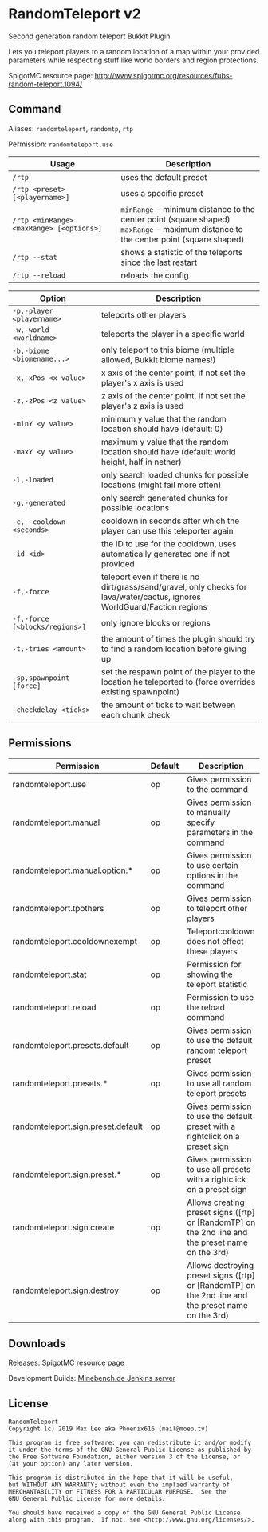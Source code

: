 RandomTeleport v2
==============

Second generation random teleport Bukkit Plugin.

Lets you teleport players to a random location of a map within your provided parameters while respecting stuff like world borders and region protections.

SpigotMC resource page: http://www.spigotmc.org/resources/fubs-random-teleport.1094/

## Command

Aliases: `randomteleport`, `randomtp`, `rtp`

Permission: `randomteleport.use`

| Usage                                    | Description                                                                                                                              |
|------------------------------------------|------------------------------------------------------------------------------------------------------------------------------------------|
| `/rtp`                                   | uses the default preset                                                                                                                  |
| `/rtp <preset> [<playername>]`           | uses a specific preset                                                                                                                   |
| `/rtp <minRange> <maxRange> [<options>]` | `minRange` - minimum distance to the center point (square shaped) <br> `maxRange` - maximum distance to the center point (square shaped) |
| `/rtp --stat`                            | shows a statistic of the teleports since the last restart                                                                                |
| `/rtp --reload`                          | reloads the config                                                                                                                       |

Option                          | Description
--------------------------------|-------------------------------------------
`-p,-player <playername>`       | teleports other players 
`-w,-world <worldname>`         | teleports the player in a specific world  
`-b,-biome <biomename...>`      | only teleport to this biome (multiple allowed, Bukkit biome names!)  
`-x,-xPos <x value>`            | x axis of the center point, if not set the player's x axis is used  
`-z,-zPos <z value>`            | z axis of the center point, if not set the player's z axis is used  
`-minY <y value>`               | minimum y value that the random location should have (default: 0)  
`-maxY <y value>`               | maximum y value that the random location should have (default: world height, half in nether)  
`-l,-loaded`                    | only search loaded chunks for possible locations (might fail more often)  
`-g,-generated`                 | only search generated chunks for possible locations  
`-c, -cooldown <seconds>`       | cooldown in seconds after which the player can use this teleporter again  
`-id <id>`                      | the ID to use for the cooldown, uses automatically generated one if not provided  
`-f,-force`                     | teleport even if there is no dirt/grass/sand/gravel, only checks for lava/water/cactus, ignores WorldGuard/Faction regions  
`-f,-force [<blocks/regions>]`  | only ignore blocks or regions  
`-t,-tries <amount>`            | the amount of times the plugin should try to find a random location before giving up  
`-sp,spawnpoint [force]`        | set the respawn point of the player to the location he teleported to (force overrides existing spawnpoint)  
`-checkdelay <ticks>`           | the amount of ticks to wait between each chunk check

## Permissions

Permission                          | Default | Description
------------------------------------|---------|---------------------------
randomteleport.use                  | op      | Gives permission to the command
randomteleport.manual               | op      | Gives permission to manually specify parameters in the command
randomteleport.manual.option.*      | op      | Gives permission to use certain options in the command
randomteleport.tpothers             | op      | Gives permission to teleport other players
randomteleport.cooldownexempt       | op      | Teleportcooldown does not effect these players
randomteleport.stat                 | op      | Permission for showing the teleport statistic
randomteleport.reload               | op      | Permission to use the reload command 
randomteleport.presets.default      | op      | Gives permission to use the default random teleport preset
randomteleport.presets.*            | op      | Gives permission to use all random teleport presets
randomteleport.sign.preset.default  | op      | Gives permission to use the default preset with a rightclick on a preset sign
randomteleport.sign.preset.*        | op      | Gives permission to use all presets with a rightclick on a preset sign
randomteleport.sign.create          | op      | Allows creating preset signs ([rtp] or [RandomTP] on the 2nd line and the preset name on the 3rd)
randomteleport.sign.destroy         | op      | Allows destroying preset signs ([rtp] or [RandomTP] on the 2nd line and the preset name on the 3rd)

## Downloads

Releases: [SpigotMC resource page](http://www.spigotmc.org/resources/fubs-random-teleport.1094/)

Development Builds: [Minebench.de Jenkins server](https://ci.minebench.de/job/Randomteleport/)

## License

```
RandomTeleport
Copyright (c) 2019 Max Lee aka Phoenix616 (mail@moep.tv)

This program is free software: you can redistribute it and/or modify
it under the terms of the GNU General Public License as published by
the Free Software Foundation, either version 3 of the License, or
(at your option) any later version.

This program is distributed in the hope that it will be useful,
but WITHOUT ANY WARRANTY; without even the implied warranty of
MERCHANTABILITY or FITNESS FOR A PARTICULAR PURPOSE.  See the
GNU General Public License for more details.

You should have received a copy of the GNU General Public License
along with this program.  If not, see <http://www.gnu.org/licenses/>.
```